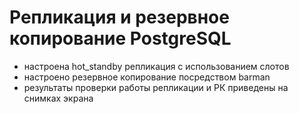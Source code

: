 # Репликация и резервное копирование PostgreSQL
  - настроена hot_standby репликация с использованием слотов
  - настроено резервное копирование посредством barman
  - результаты проверки работы репликации и РК приведены на снимках экрана
